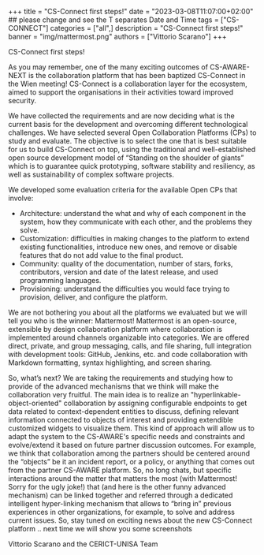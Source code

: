 +++
title = "CS-Connect first steps!"
date = "2023-03-08T11:07:00+02:00" ## please change and see the T separates Date and Time
tags = ["CS-CONNECT"]
categories = ["all",]
description = "CS-Connect first steps!"
banner = "img/mattermost.png"
authors = ["Vittorio Scarano"]
+++

CS-Connect first steps!

As you may remember, one of the many exciting outcomes of CS-AWARE-NEXT is the collaboration platform that has been baptized CS-Connect in the Wien meeting! 
CS-Connect is a collaboration layer for the ecosystem, aimed to support the organisations in their activities toward improved security. 

We have collected the requirements and are now deciding what is the current basis for the development and overcoming different technological challenges. We have selected several Open Collaboration Platforms (CPs) to study and evaluate. The objective is to select the one that is best suitable for us to build CS-Connect on top, using the traditional and well-established open source development model of “Standing on the shoulder of giants” which is to guarantee quick prototyping, software stability and resiliency, as well as sustainability of complex software projects. 

We developed some evaluation criteria for the available Open CPs that involve: 

 * Architecture: understand the what and why of each component in the system, how they communicate with each other, and the problems  they solve.
 * Customization: difficulties in making changes to the platform to extend existing functionalities, introduce new ones, and remove or disable features that do not add value to the final product. 
 * Community: quality of the documentation, number of stars, forks, contributors, version and date of the latest release, and used programming languages.
 * Provisioning: understand the difficulties you would face trying to provision, deliver, and configure the platform.

We are not bothering you about all the platforms we evaluated but we will tell you who is the winner: Mattermost! Mattermost is an open-source, extensible by design collaboration platform where collaboration is implemented around channels organizable into categories. We are offered direct, private, and group messaging, calls, and file sharing, full integration  with development tools: GitHub, Jenkins, etc. and code collaboration with Markdown formatting, syntax highlighting, and screen sharing.
   
So, what’s next? We are taking the requirements and studying how to provide of the advanced mechanisms that we think will make the collaboration very fruitful. 
The main idea is to realize an "hyperlinkable-object-oriented" collaboration by assigning configurable endpoints to get data related to context-dependent entities to discuss, defining relevant information connected to objects of interest and providing extendible customized widgets to visualize them.
 This kind of approach will allow us to adapt the system to the CS-AWARE's specific needs and constraints and evolve/extend it based on future partner discussion outcomes.
For example, we think that collaboration among the partners should be centered around the “objects” be it an incident report, or a policy, or anything that comes out from the partner CS-AWARE platform. So, no long chats, but specific interactions around the matter that matters the most (with Mattermost! Sorry for the ugly joke!) that (and here is the other funny advanced mechanism) can be linked together and referred through a dedicated intelligent hyper-linking mechanism that allows to “bring in” previous experiences in other organizations, for example, to solve and address current issues. 
So, stay tuned on exciting news about the new CS-Connect platform .. next time we will show you some screenshots 

Vittorio Scarano and the CERICT-UNISA Team

